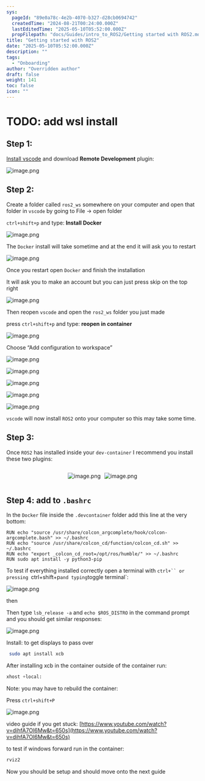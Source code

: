 ```yaml
---
sys:
  pageId: "89e0a78c-4e2b-4070-b327-d28cb0694742"
  createdTime: "2024-08-21T00:24:00.000Z"
  lastEditedTime: "2025-05-10T05:52:00.000Z"
  propFilepath: "docs/Guides/intro_to_ROS2/Getting started with ROS2.md"
title: "Getting started with ROS2"
date: "2025-05-10T05:52:00.000Z"
description: ""
tags:
  - "Onboarding"
author: "Overridden author"
draft: false
weight: 141
toc: false
icon: ""
---
```


# TODO: add wsl install

## Step 1:

[Install vscode](https://code.visualstudio.com/download) and download **Remote Development** plugin:

![image.png](https://prod-files-secure.s3.us-west-2.amazonaws.com/d518164a-d88e-44d1-a4ee-3adb3bd8bce0/efb52993-1881-4a40-b95e-6f020334f022/image.png?X-Amz-Algorithm=AWS4-HMAC-SHA256&X-Amz-Content-Sha256=UNSIGNED-PAYLOAD&X-Amz-Credential=ASIAZI2LB466QMUJ5EZ6%2F20250711%2Fus-west-2%2Fs3%2Faws4_request&X-Amz-Date=20250711T230915Z&X-Amz-Expires=3600&X-Amz-Security-Token=IQoJb3JpZ2luX2VjENb%2F%2F%2F%2F%2F%2F%2F%2F%2F%2FwEaCXVzLXdlc3QtMiJHMEUCIAUfVFwExV5I5bkpibd5dJAE09PqIRkE31gwN0C4QT8GAiEAuOzMaTB75BF%2BWrgDgDec89pvdqxBKL9Uf49WDs88TEoqiAQI3v%2F%2F%2F%2F%2F%2F%2F%2F%2F%2FARAAGgw2Mzc0MjMxODM4MDUiDDvjf%2BSUQnllc4dwyircA7X3EyajdYOlv6xVyPL4h2VAnPHdPSzQP4pZ1TPZEAnmH5jhgb6%2BhJm4eEdJA1GAdct%2Bzsen8wtdeOZzJhXCT3TnTOKMg7LVYiCuQEoa%2FprY6QxiafUOencFBv1FHTIPEPgdHG2R6lDSQr%2BbRESOZ2GPx1tYbN7Vd7KjAmBQLAFFhlN3z6iPya0X9uMidbg1qmdLGPqZDcg48ZDYtpeNxEOa5%2BqQzKU4Ousz6TyvYrYFX1hEg6AcIl4%2BSPzDCY8o0iUudXm%2BiGzz7cBA6nJoZxBesO8xre7pbtQKmE1cUIumEoy8tjGKFrlHqwgawFpR%2FDY82HU7pRxBqRYngqAQJibej5Pc%2BrUVlrCfyGat9tt%2BQ1g3PE6IBpN81C6EbdmncVQ1yfjXQKdyWUaj4HwpUJBKzeBZ5ih5Z761oWITOJAC%2F0ItPPUooRvRAxTYppwCekAyKZeaHm6BPqlx%2BSaZxp7WRdTKcLLH2dgr4PUxiPm8or3Ba34cnUC7Xfr2aqLs7xRD%2BrNmiUjSzOybDYCpzR1dYPBQ5wTq2d8EnXMvdDUGZBkD%2BO84VJZJvAp0k8uW3R4s%2BdwcbNo74Idro1mEjXCkpScG%2BX7z6lzlAtKiNh0tcpIODhVM9%2B6T2zxAMNWDxsMGOqUBw93HX8t06q1v18bbXHbwwCYKZyrG%2FKYmHwGM4aA95z63CCE1ZOPz%2FAknOCrmXtE7lD25erlyJIVptcyM2oWfUCM%2BmHiaqnQwoaWgRMILrQtoa78h2jjyC%2FfGl0pYlW%2Bfz673LB39ZMP%2BeX%2FjAvdCzXuZudBN5darsFPSDNTfCOioSGXLtqwCRxp2nNxO%2BdiVixF47alzBPiYN%2F6nHAvq65VMwvA3&X-Amz-Signature=5633ce28529ad6c9d3a0cd0df06e4fcd3952647ccb4280610a37978843e6133e&X-Amz-SignedHeaders=host&x-amz-checksum-mode=ENABLED&x-id=GetObject)

## Step 2:

Create a folder called `ros2_ws` somewhere on your computer and open that folder in `vscode` by going to File → open folder 

`ctrl+shift+p` and type: **Install Docker**

![image.png](https://prod-files-secure.s3.us-west-2.amazonaws.com/d518164a-d88e-44d1-a4ee-3adb3bd8bce0/2269dc0e-1cd5-47ff-bceb-c04ad9b2eab0/image.png?X-Amz-Algorithm=AWS4-HMAC-SHA256&X-Amz-Content-Sha256=UNSIGNED-PAYLOAD&X-Amz-Credential=ASIAZI2LB466QMUJ5EZ6%2F20250711%2Fus-west-2%2Fs3%2Faws4_request&X-Amz-Date=20250711T230915Z&X-Amz-Expires=3600&X-Amz-Security-Token=IQoJb3JpZ2luX2VjENb%2F%2F%2F%2F%2F%2F%2F%2F%2F%2FwEaCXVzLXdlc3QtMiJHMEUCIAUfVFwExV5I5bkpibd5dJAE09PqIRkE31gwN0C4QT8GAiEAuOzMaTB75BF%2BWrgDgDec89pvdqxBKL9Uf49WDs88TEoqiAQI3v%2F%2F%2F%2F%2F%2F%2F%2F%2F%2FARAAGgw2Mzc0MjMxODM4MDUiDDvjf%2BSUQnllc4dwyircA7X3EyajdYOlv6xVyPL4h2VAnPHdPSzQP4pZ1TPZEAnmH5jhgb6%2BhJm4eEdJA1GAdct%2Bzsen8wtdeOZzJhXCT3TnTOKMg7LVYiCuQEoa%2FprY6QxiafUOencFBv1FHTIPEPgdHG2R6lDSQr%2BbRESOZ2GPx1tYbN7Vd7KjAmBQLAFFhlN3z6iPya0X9uMidbg1qmdLGPqZDcg48ZDYtpeNxEOa5%2BqQzKU4Ousz6TyvYrYFX1hEg6AcIl4%2BSPzDCY8o0iUudXm%2BiGzz7cBA6nJoZxBesO8xre7pbtQKmE1cUIumEoy8tjGKFrlHqwgawFpR%2FDY82HU7pRxBqRYngqAQJibej5Pc%2BrUVlrCfyGat9tt%2BQ1g3PE6IBpN81C6EbdmncVQ1yfjXQKdyWUaj4HwpUJBKzeBZ5ih5Z761oWITOJAC%2F0ItPPUooRvRAxTYppwCekAyKZeaHm6BPqlx%2BSaZxp7WRdTKcLLH2dgr4PUxiPm8or3Ba34cnUC7Xfr2aqLs7xRD%2BrNmiUjSzOybDYCpzR1dYPBQ5wTq2d8EnXMvdDUGZBkD%2BO84VJZJvAp0k8uW3R4s%2BdwcbNo74Idro1mEjXCkpScG%2BX7z6lzlAtKiNh0tcpIODhVM9%2B6T2zxAMNWDxsMGOqUBw93HX8t06q1v18bbXHbwwCYKZyrG%2FKYmHwGM4aA95z63CCE1ZOPz%2FAknOCrmXtE7lD25erlyJIVptcyM2oWfUCM%2BmHiaqnQwoaWgRMILrQtoa78h2jjyC%2FfGl0pYlW%2Bfz673LB39ZMP%2BeX%2FjAvdCzXuZudBN5darsFPSDNTfCOioSGXLtqwCRxp2nNxO%2BdiVixF47alzBPiYN%2F6nHAvq65VMwvA3&X-Amz-Signature=36692c19ae1a3b15625679b0cfc2701f122e27f92f4f4dd2d649888eb8dc883a&X-Amz-SignedHeaders=host&x-amz-checksum-mode=ENABLED&x-id=GetObject)

The `Docker` install will take sometime and at the end it will ask you to restart

![image.png](https://prod-files-secure.s3.us-west-2.amazonaws.com/d518164a-d88e-44d1-a4ee-3adb3bd8bce0/ed233f78-be33-4b1f-b89c-9c346c0e961e/image.png?X-Amz-Algorithm=AWS4-HMAC-SHA256&X-Amz-Content-Sha256=UNSIGNED-PAYLOAD&X-Amz-Credential=ASIAZI2LB466QMUJ5EZ6%2F20250711%2Fus-west-2%2Fs3%2Faws4_request&X-Amz-Date=20250711T230915Z&X-Amz-Expires=3600&X-Amz-Security-Token=IQoJb3JpZ2luX2VjENb%2F%2F%2F%2F%2F%2F%2F%2F%2F%2FwEaCXVzLXdlc3QtMiJHMEUCIAUfVFwExV5I5bkpibd5dJAE09PqIRkE31gwN0C4QT8GAiEAuOzMaTB75BF%2BWrgDgDec89pvdqxBKL9Uf49WDs88TEoqiAQI3v%2F%2F%2F%2F%2F%2F%2F%2F%2F%2FARAAGgw2Mzc0MjMxODM4MDUiDDvjf%2BSUQnllc4dwyircA7X3EyajdYOlv6xVyPL4h2VAnPHdPSzQP4pZ1TPZEAnmH5jhgb6%2BhJm4eEdJA1GAdct%2Bzsen8wtdeOZzJhXCT3TnTOKMg7LVYiCuQEoa%2FprY6QxiafUOencFBv1FHTIPEPgdHG2R6lDSQr%2BbRESOZ2GPx1tYbN7Vd7KjAmBQLAFFhlN3z6iPya0X9uMidbg1qmdLGPqZDcg48ZDYtpeNxEOa5%2BqQzKU4Ousz6TyvYrYFX1hEg6AcIl4%2BSPzDCY8o0iUudXm%2BiGzz7cBA6nJoZxBesO8xre7pbtQKmE1cUIumEoy8tjGKFrlHqwgawFpR%2FDY82HU7pRxBqRYngqAQJibej5Pc%2BrUVlrCfyGat9tt%2BQ1g3PE6IBpN81C6EbdmncVQ1yfjXQKdyWUaj4HwpUJBKzeBZ5ih5Z761oWITOJAC%2F0ItPPUooRvRAxTYppwCekAyKZeaHm6BPqlx%2BSaZxp7WRdTKcLLH2dgr4PUxiPm8or3Ba34cnUC7Xfr2aqLs7xRD%2BrNmiUjSzOybDYCpzR1dYPBQ5wTq2d8EnXMvdDUGZBkD%2BO84VJZJvAp0k8uW3R4s%2BdwcbNo74Idro1mEjXCkpScG%2BX7z6lzlAtKiNh0tcpIODhVM9%2B6T2zxAMNWDxsMGOqUBw93HX8t06q1v18bbXHbwwCYKZyrG%2FKYmHwGM4aA95z63CCE1ZOPz%2FAknOCrmXtE7lD25erlyJIVptcyM2oWfUCM%2BmHiaqnQwoaWgRMILrQtoa78h2jjyC%2FfGl0pYlW%2Bfz673LB39ZMP%2BeX%2FjAvdCzXuZudBN5darsFPSDNTfCOioSGXLtqwCRxp2nNxO%2BdiVixF47alzBPiYN%2F6nHAvq65VMwvA3&X-Amz-Signature=6a11b486d3275080f1c91b2e81ac7473bee9570d173aec4fe461938db9bffeee&X-Amz-SignedHeaders=host&x-amz-checksum-mode=ENABLED&x-id=GetObject)

Once you restart open `Docker` and finish the installation

It will ask you to make an account but you can just press skip on the top right

![image.png](https://prod-files-secure.s3.us-west-2.amazonaws.com/d518164a-d88e-44d1-a4ee-3adb3bd8bce0/21010ad9-1659-4fd9-9f59-9932a09b2a3d/image.png?X-Amz-Algorithm=AWS4-HMAC-SHA256&X-Amz-Content-Sha256=UNSIGNED-PAYLOAD&X-Amz-Credential=ASIAZI2LB466QMUJ5EZ6%2F20250711%2Fus-west-2%2Fs3%2Faws4_request&X-Amz-Date=20250711T230915Z&X-Amz-Expires=3600&X-Amz-Security-Token=IQoJb3JpZ2luX2VjENb%2F%2F%2F%2F%2F%2F%2F%2F%2F%2FwEaCXVzLXdlc3QtMiJHMEUCIAUfVFwExV5I5bkpibd5dJAE09PqIRkE31gwN0C4QT8GAiEAuOzMaTB75BF%2BWrgDgDec89pvdqxBKL9Uf49WDs88TEoqiAQI3v%2F%2F%2F%2F%2F%2F%2F%2F%2F%2FARAAGgw2Mzc0MjMxODM4MDUiDDvjf%2BSUQnllc4dwyircA7X3EyajdYOlv6xVyPL4h2VAnPHdPSzQP4pZ1TPZEAnmH5jhgb6%2BhJm4eEdJA1GAdct%2Bzsen8wtdeOZzJhXCT3TnTOKMg7LVYiCuQEoa%2FprY6QxiafUOencFBv1FHTIPEPgdHG2R6lDSQr%2BbRESOZ2GPx1tYbN7Vd7KjAmBQLAFFhlN3z6iPya0X9uMidbg1qmdLGPqZDcg48ZDYtpeNxEOa5%2BqQzKU4Ousz6TyvYrYFX1hEg6AcIl4%2BSPzDCY8o0iUudXm%2BiGzz7cBA6nJoZxBesO8xre7pbtQKmE1cUIumEoy8tjGKFrlHqwgawFpR%2FDY82HU7pRxBqRYngqAQJibej5Pc%2BrUVlrCfyGat9tt%2BQ1g3PE6IBpN81C6EbdmncVQ1yfjXQKdyWUaj4HwpUJBKzeBZ5ih5Z761oWITOJAC%2F0ItPPUooRvRAxTYppwCekAyKZeaHm6BPqlx%2BSaZxp7WRdTKcLLH2dgr4PUxiPm8or3Ba34cnUC7Xfr2aqLs7xRD%2BrNmiUjSzOybDYCpzR1dYPBQ5wTq2d8EnXMvdDUGZBkD%2BO84VJZJvAp0k8uW3R4s%2BdwcbNo74Idro1mEjXCkpScG%2BX7z6lzlAtKiNh0tcpIODhVM9%2B6T2zxAMNWDxsMGOqUBw93HX8t06q1v18bbXHbwwCYKZyrG%2FKYmHwGM4aA95z63CCE1ZOPz%2FAknOCrmXtE7lD25erlyJIVptcyM2oWfUCM%2BmHiaqnQwoaWgRMILrQtoa78h2jjyC%2FfGl0pYlW%2Bfz673LB39ZMP%2BeX%2FjAvdCzXuZudBN5darsFPSDNTfCOioSGXLtqwCRxp2nNxO%2BdiVixF47alzBPiYN%2F6nHAvq65VMwvA3&X-Amz-Signature=c39e56bee7da92ff8677ae53b5b8c6224ca8c401db5beb8d1c26f3daec19dc4a&X-Amz-SignedHeaders=host&x-amz-checksum-mode=ENABLED&x-id=GetObject)

Then reopen `vscode` and open the `ros2_ws` folder you just made

press `ctrl+shift+p` and type: **reopen in container**

![image.png](https://prod-files-secure.s3.us-west-2.amazonaws.com/d518164a-d88e-44d1-a4ee-3adb3bd8bce0/4e93b8c2-41ad-488c-8095-c74205196118/image.png?X-Amz-Algorithm=AWS4-HMAC-SHA256&X-Amz-Content-Sha256=UNSIGNED-PAYLOAD&X-Amz-Credential=ASIAZI2LB466QMUJ5EZ6%2F20250711%2Fus-west-2%2Fs3%2Faws4_request&X-Amz-Date=20250711T230915Z&X-Amz-Expires=3600&X-Amz-Security-Token=IQoJb3JpZ2luX2VjENb%2F%2F%2F%2F%2F%2F%2F%2F%2F%2FwEaCXVzLXdlc3QtMiJHMEUCIAUfVFwExV5I5bkpibd5dJAE09PqIRkE31gwN0C4QT8GAiEAuOzMaTB75BF%2BWrgDgDec89pvdqxBKL9Uf49WDs88TEoqiAQI3v%2F%2F%2F%2F%2F%2F%2F%2F%2F%2FARAAGgw2Mzc0MjMxODM4MDUiDDvjf%2BSUQnllc4dwyircA7X3EyajdYOlv6xVyPL4h2VAnPHdPSzQP4pZ1TPZEAnmH5jhgb6%2BhJm4eEdJA1GAdct%2Bzsen8wtdeOZzJhXCT3TnTOKMg7LVYiCuQEoa%2FprY6QxiafUOencFBv1FHTIPEPgdHG2R6lDSQr%2BbRESOZ2GPx1tYbN7Vd7KjAmBQLAFFhlN3z6iPya0X9uMidbg1qmdLGPqZDcg48ZDYtpeNxEOa5%2BqQzKU4Ousz6TyvYrYFX1hEg6AcIl4%2BSPzDCY8o0iUudXm%2BiGzz7cBA6nJoZxBesO8xre7pbtQKmE1cUIumEoy8tjGKFrlHqwgawFpR%2FDY82HU7pRxBqRYngqAQJibej5Pc%2BrUVlrCfyGat9tt%2BQ1g3PE6IBpN81C6EbdmncVQ1yfjXQKdyWUaj4HwpUJBKzeBZ5ih5Z761oWITOJAC%2F0ItPPUooRvRAxTYppwCekAyKZeaHm6BPqlx%2BSaZxp7WRdTKcLLH2dgr4PUxiPm8or3Ba34cnUC7Xfr2aqLs7xRD%2BrNmiUjSzOybDYCpzR1dYPBQ5wTq2d8EnXMvdDUGZBkD%2BO84VJZJvAp0k8uW3R4s%2BdwcbNo74Idro1mEjXCkpScG%2BX7z6lzlAtKiNh0tcpIODhVM9%2B6T2zxAMNWDxsMGOqUBw93HX8t06q1v18bbXHbwwCYKZyrG%2FKYmHwGM4aA95z63CCE1ZOPz%2FAknOCrmXtE7lD25erlyJIVptcyM2oWfUCM%2BmHiaqnQwoaWgRMILrQtoa78h2jjyC%2FfGl0pYlW%2Bfz673LB39ZMP%2BeX%2FjAvdCzXuZudBN5darsFPSDNTfCOioSGXLtqwCRxp2nNxO%2BdiVixF47alzBPiYN%2F6nHAvq65VMwvA3&X-Amz-Signature=a8c738322031f231648943d1d161ed74a122bd90a0af272a82e12de4b051ccb3&X-Amz-SignedHeaders=host&x-amz-checksum-mode=ENABLED&x-id=GetObject)

Choose “Add configuration to workspace”

![image.png](https://prod-files-secure.s3.us-west-2.amazonaws.com/d518164a-d88e-44d1-a4ee-3adb3bd8bce0/9560b282-5060-4989-ba37-97e7b2c22476/image.png?X-Amz-Algorithm=AWS4-HMAC-SHA256&X-Amz-Content-Sha256=UNSIGNED-PAYLOAD&X-Amz-Credential=ASIAZI2LB466QMUJ5EZ6%2F20250711%2Fus-west-2%2Fs3%2Faws4_request&X-Amz-Date=20250711T230915Z&X-Amz-Expires=3600&X-Amz-Security-Token=IQoJb3JpZ2luX2VjENb%2F%2F%2F%2F%2F%2F%2F%2F%2F%2FwEaCXVzLXdlc3QtMiJHMEUCIAUfVFwExV5I5bkpibd5dJAE09PqIRkE31gwN0C4QT8GAiEAuOzMaTB75BF%2BWrgDgDec89pvdqxBKL9Uf49WDs88TEoqiAQI3v%2F%2F%2F%2F%2F%2F%2F%2F%2F%2FARAAGgw2Mzc0MjMxODM4MDUiDDvjf%2BSUQnllc4dwyircA7X3EyajdYOlv6xVyPL4h2VAnPHdPSzQP4pZ1TPZEAnmH5jhgb6%2BhJm4eEdJA1GAdct%2Bzsen8wtdeOZzJhXCT3TnTOKMg7LVYiCuQEoa%2FprY6QxiafUOencFBv1FHTIPEPgdHG2R6lDSQr%2BbRESOZ2GPx1tYbN7Vd7KjAmBQLAFFhlN3z6iPya0X9uMidbg1qmdLGPqZDcg48ZDYtpeNxEOa5%2BqQzKU4Ousz6TyvYrYFX1hEg6AcIl4%2BSPzDCY8o0iUudXm%2BiGzz7cBA6nJoZxBesO8xre7pbtQKmE1cUIumEoy8tjGKFrlHqwgawFpR%2FDY82HU7pRxBqRYngqAQJibej5Pc%2BrUVlrCfyGat9tt%2BQ1g3PE6IBpN81C6EbdmncVQ1yfjXQKdyWUaj4HwpUJBKzeBZ5ih5Z761oWITOJAC%2F0ItPPUooRvRAxTYppwCekAyKZeaHm6BPqlx%2BSaZxp7WRdTKcLLH2dgr4PUxiPm8or3Ba34cnUC7Xfr2aqLs7xRD%2BrNmiUjSzOybDYCpzR1dYPBQ5wTq2d8EnXMvdDUGZBkD%2BO84VJZJvAp0k8uW3R4s%2BdwcbNo74Idro1mEjXCkpScG%2BX7z6lzlAtKiNh0tcpIODhVM9%2B6T2zxAMNWDxsMGOqUBw93HX8t06q1v18bbXHbwwCYKZyrG%2FKYmHwGM4aA95z63CCE1ZOPz%2FAknOCrmXtE7lD25erlyJIVptcyM2oWfUCM%2BmHiaqnQwoaWgRMILrQtoa78h2jjyC%2FfGl0pYlW%2Bfz673LB39ZMP%2BeX%2FjAvdCzXuZudBN5darsFPSDNTfCOioSGXLtqwCRxp2nNxO%2BdiVixF47alzBPiYN%2F6nHAvq65VMwvA3&X-Amz-Signature=bb6f82ab4a51a03b1bdfe509db322230a9628048c411dea602c14569e7e5768d&X-Amz-SignedHeaders=host&x-amz-checksum-mode=ENABLED&x-id=GetObject)

![image.png](https://prod-files-secure.s3.us-west-2.amazonaws.com/d518164a-d88e-44d1-a4ee-3adb3bd8bce0/2ee63f81-886b-48e8-a553-dc6e5eac99e4/image.png?X-Amz-Algorithm=AWS4-HMAC-SHA256&X-Amz-Content-Sha256=UNSIGNED-PAYLOAD&X-Amz-Credential=ASIAZI2LB466QMUJ5EZ6%2F20250711%2Fus-west-2%2Fs3%2Faws4_request&X-Amz-Date=20250711T230915Z&X-Amz-Expires=3600&X-Amz-Security-Token=IQoJb3JpZ2luX2VjENb%2F%2F%2F%2F%2F%2F%2F%2F%2F%2FwEaCXVzLXdlc3QtMiJHMEUCIAUfVFwExV5I5bkpibd5dJAE09PqIRkE31gwN0C4QT8GAiEAuOzMaTB75BF%2BWrgDgDec89pvdqxBKL9Uf49WDs88TEoqiAQI3v%2F%2F%2F%2F%2F%2F%2F%2F%2F%2FARAAGgw2Mzc0MjMxODM4MDUiDDvjf%2BSUQnllc4dwyircA7X3EyajdYOlv6xVyPL4h2VAnPHdPSzQP4pZ1TPZEAnmH5jhgb6%2BhJm4eEdJA1GAdct%2Bzsen8wtdeOZzJhXCT3TnTOKMg7LVYiCuQEoa%2FprY6QxiafUOencFBv1FHTIPEPgdHG2R6lDSQr%2BbRESOZ2GPx1tYbN7Vd7KjAmBQLAFFhlN3z6iPya0X9uMidbg1qmdLGPqZDcg48ZDYtpeNxEOa5%2BqQzKU4Ousz6TyvYrYFX1hEg6AcIl4%2BSPzDCY8o0iUudXm%2BiGzz7cBA6nJoZxBesO8xre7pbtQKmE1cUIumEoy8tjGKFrlHqwgawFpR%2FDY82HU7pRxBqRYngqAQJibej5Pc%2BrUVlrCfyGat9tt%2BQ1g3PE6IBpN81C6EbdmncVQ1yfjXQKdyWUaj4HwpUJBKzeBZ5ih5Z761oWITOJAC%2F0ItPPUooRvRAxTYppwCekAyKZeaHm6BPqlx%2BSaZxp7WRdTKcLLH2dgr4PUxiPm8or3Ba34cnUC7Xfr2aqLs7xRD%2BrNmiUjSzOybDYCpzR1dYPBQ5wTq2d8EnXMvdDUGZBkD%2BO84VJZJvAp0k8uW3R4s%2BdwcbNo74Idro1mEjXCkpScG%2BX7z6lzlAtKiNh0tcpIODhVM9%2B6T2zxAMNWDxsMGOqUBw93HX8t06q1v18bbXHbwwCYKZyrG%2FKYmHwGM4aA95z63CCE1ZOPz%2FAknOCrmXtE7lD25erlyJIVptcyM2oWfUCM%2BmHiaqnQwoaWgRMILrQtoa78h2jjyC%2FfGl0pYlW%2Bfz673LB39ZMP%2BeX%2FjAvdCzXuZudBN5darsFPSDNTfCOioSGXLtqwCRxp2nNxO%2BdiVixF47alzBPiYN%2F6nHAvq65VMwvA3&X-Amz-Signature=58c1f5ad77f94b182cec783d2a794431d1839557a2503b00e90e9a15c406300a&X-Amz-SignedHeaders=host&x-amz-checksum-mode=ENABLED&x-id=GetObject)

![image.png](https://prod-files-secure.s3.us-west-2.amazonaws.com/d518164a-d88e-44d1-a4ee-3adb3bd8bce0/ae1580b2-b048-407e-aed9-b584224a7a04/image.png?X-Amz-Algorithm=AWS4-HMAC-SHA256&X-Amz-Content-Sha256=UNSIGNED-PAYLOAD&X-Amz-Credential=ASIAZI2LB466QMUJ5EZ6%2F20250711%2Fus-west-2%2Fs3%2Faws4_request&X-Amz-Date=20250711T230915Z&X-Amz-Expires=3600&X-Amz-Security-Token=IQoJb3JpZ2luX2VjENb%2F%2F%2F%2F%2F%2F%2F%2F%2F%2FwEaCXVzLXdlc3QtMiJHMEUCIAUfVFwExV5I5bkpibd5dJAE09PqIRkE31gwN0C4QT8GAiEAuOzMaTB75BF%2BWrgDgDec89pvdqxBKL9Uf49WDs88TEoqiAQI3v%2F%2F%2F%2F%2F%2F%2F%2F%2F%2FARAAGgw2Mzc0MjMxODM4MDUiDDvjf%2BSUQnllc4dwyircA7X3EyajdYOlv6xVyPL4h2VAnPHdPSzQP4pZ1TPZEAnmH5jhgb6%2BhJm4eEdJA1GAdct%2Bzsen8wtdeOZzJhXCT3TnTOKMg7LVYiCuQEoa%2FprY6QxiafUOencFBv1FHTIPEPgdHG2R6lDSQr%2BbRESOZ2GPx1tYbN7Vd7KjAmBQLAFFhlN3z6iPya0X9uMidbg1qmdLGPqZDcg48ZDYtpeNxEOa5%2BqQzKU4Ousz6TyvYrYFX1hEg6AcIl4%2BSPzDCY8o0iUudXm%2BiGzz7cBA6nJoZxBesO8xre7pbtQKmE1cUIumEoy8tjGKFrlHqwgawFpR%2FDY82HU7pRxBqRYngqAQJibej5Pc%2BrUVlrCfyGat9tt%2BQ1g3PE6IBpN81C6EbdmncVQ1yfjXQKdyWUaj4HwpUJBKzeBZ5ih5Z761oWITOJAC%2F0ItPPUooRvRAxTYppwCekAyKZeaHm6BPqlx%2BSaZxp7WRdTKcLLH2dgr4PUxiPm8or3Ba34cnUC7Xfr2aqLs7xRD%2BrNmiUjSzOybDYCpzR1dYPBQ5wTq2d8EnXMvdDUGZBkD%2BO84VJZJvAp0k8uW3R4s%2BdwcbNo74Idro1mEjXCkpScG%2BX7z6lzlAtKiNh0tcpIODhVM9%2B6T2zxAMNWDxsMGOqUBw93HX8t06q1v18bbXHbwwCYKZyrG%2FKYmHwGM4aA95z63CCE1ZOPz%2FAknOCrmXtE7lD25erlyJIVptcyM2oWfUCM%2BmHiaqnQwoaWgRMILrQtoa78h2jjyC%2FfGl0pYlW%2Bfz673LB39ZMP%2BeX%2FjAvdCzXuZudBN5darsFPSDNTfCOioSGXLtqwCRxp2nNxO%2BdiVixF47alzBPiYN%2F6nHAvq65VMwvA3&X-Amz-Signature=d48d7b50cb652eb0c4f1d6f5300023f78376d68d5a6f22990f3055a60075c1d8&X-Amz-SignedHeaders=host&x-amz-checksum-mode=ENABLED&x-id=GetObject)

![image.png](https://prod-files-secure.s3.us-west-2.amazonaws.com/d518164a-d88e-44d1-a4ee-3adb3bd8bce0/53255b28-f75e-430f-b9e3-c0ac8577e42b/image.png?X-Amz-Algorithm=AWS4-HMAC-SHA256&X-Amz-Content-Sha256=UNSIGNED-PAYLOAD&X-Amz-Credential=ASIAZI2LB466QMUJ5EZ6%2F20250711%2Fus-west-2%2Fs3%2Faws4_request&X-Amz-Date=20250711T230915Z&X-Amz-Expires=3600&X-Amz-Security-Token=IQoJb3JpZ2luX2VjENb%2F%2F%2F%2F%2F%2F%2F%2F%2F%2FwEaCXVzLXdlc3QtMiJHMEUCIAUfVFwExV5I5bkpibd5dJAE09PqIRkE31gwN0C4QT8GAiEAuOzMaTB75BF%2BWrgDgDec89pvdqxBKL9Uf49WDs88TEoqiAQI3v%2F%2F%2F%2F%2F%2F%2F%2F%2F%2FARAAGgw2Mzc0MjMxODM4MDUiDDvjf%2BSUQnllc4dwyircA7X3EyajdYOlv6xVyPL4h2VAnPHdPSzQP4pZ1TPZEAnmH5jhgb6%2BhJm4eEdJA1GAdct%2Bzsen8wtdeOZzJhXCT3TnTOKMg7LVYiCuQEoa%2FprY6QxiafUOencFBv1FHTIPEPgdHG2R6lDSQr%2BbRESOZ2GPx1tYbN7Vd7KjAmBQLAFFhlN3z6iPya0X9uMidbg1qmdLGPqZDcg48ZDYtpeNxEOa5%2BqQzKU4Ousz6TyvYrYFX1hEg6AcIl4%2BSPzDCY8o0iUudXm%2BiGzz7cBA6nJoZxBesO8xre7pbtQKmE1cUIumEoy8tjGKFrlHqwgawFpR%2FDY82HU7pRxBqRYngqAQJibej5Pc%2BrUVlrCfyGat9tt%2BQ1g3PE6IBpN81C6EbdmncVQ1yfjXQKdyWUaj4HwpUJBKzeBZ5ih5Z761oWITOJAC%2F0ItPPUooRvRAxTYppwCekAyKZeaHm6BPqlx%2BSaZxp7WRdTKcLLH2dgr4PUxiPm8or3Ba34cnUC7Xfr2aqLs7xRD%2BrNmiUjSzOybDYCpzR1dYPBQ5wTq2d8EnXMvdDUGZBkD%2BO84VJZJvAp0k8uW3R4s%2BdwcbNo74Idro1mEjXCkpScG%2BX7z6lzlAtKiNh0tcpIODhVM9%2B6T2zxAMNWDxsMGOqUBw93HX8t06q1v18bbXHbwwCYKZyrG%2FKYmHwGM4aA95z63CCE1ZOPz%2FAknOCrmXtE7lD25erlyJIVptcyM2oWfUCM%2BmHiaqnQwoaWgRMILrQtoa78h2jjyC%2FfGl0pYlW%2Bfz673LB39ZMP%2BeX%2FjAvdCzXuZudBN5darsFPSDNTfCOioSGXLtqwCRxp2nNxO%2BdiVixF47alzBPiYN%2F6nHAvq65VMwvA3&X-Amz-Signature=8a3270648ff87d4587228a77b407e23f036f55e53f6c81fe7a9f7f2daa2a32c1&X-Amz-SignedHeaders=host&x-amz-checksum-mode=ENABLED&x-id=GetObject)

![image.png](https://prod-files-secure.s3.us-west-2.amazonaws.com/d518164a-d88e-44d1-a4ee-3adb3bd8bce0/7c562767-5af9-4ffb-97d1-327bcdf4ee00/image.png?X-Amz-Algorithm=AWS4-HMAC-SHA256&X-Amz-Content-Sha256=UNSIGNED-PAYLOAD&X-Amz-Credential=ASIAZI2LB466QMUJ5EZ6%2F20250711%2Fus-west-2%2Fs3%2Faws4_request&X-Amz-Date=20250711T230915Z&X-Amz-Expires=3600&X-Amz-Security-Token=IQoJb3JpZ2luX2VjENb%2F%2F%2F%2F%2F%2F%2F%2F%2F%2FwEaCXVzLXdlc3QtMiJHMEUCIAUfVFwExV5I5bkpibd5dJAE09PqIRkE31gwN0C4QT8GAiEAuOzMaTB75BF%2BWrgDgDec89pvdqxBKL9Uf49WDs88TEoqiAQI3v%2F%2F%2F%2F%2F%2F%2F%2F%2F%2FARAAGgw2Mzc0MjMxODM4MDUiDDvjf%2BSUQnllc4dwyircA7X3EyajdYOlv6xVyPL4h2VAnPHdPSzQP4pZ1TPZEAnmH5jhgb6%2BhJm4eEdJA1GAdct%2Bzsen8wtdeOZzJhXCT3TnTOKMg7LVYiCuQEoa%2FprY6QxiafUOencFBv1FHTIPEPgdHG2R6lDSQr%2BbRESOZ2GPx1tYbN7Vd7KjAmBQLAFFhlN3z6iPya0X9uMidbg1qmdLGPqZDcg48ZDYtpeNxEOa5%2BqQzKU4Ousz6TyvYrYFX1hEg6AcIl4%2BSPzDCY8o0iUudXm%2BiGzz7cBA6nJoZxBesO8xre7pbtQKmE1cUIumEoy8tjGKFrlHqwgawFpR%2FDY82HU7pRxBqRYngqAQJibej5Pc%2BrUVlrCfyGat9tt%2BQ1g3PE6IBpN81C6EbdmncVQ1yfjXQKdyWUaj4HwpUJBKzeBZ5ih5Z761oWITOJAC%2F0ItPPUooRvRAxTYppwCekAyKZeaHm6BPqlx%2BSaZxp7WRdTKcLLH2dgr4PUxiPm8or3Ba34cnUC7Xfr2aqLs7xRD%2BrNmiUjSzOybDYCpzR1dYPBQ5wTq2d8EnXMvdDUGZBkD%2BO84VJZJvAp0k8uW3R4s%2BdwcbNo74Idro1mEjXCkpScG%2BX7z6lzlAtKiNh0tcpIODhVM9%2B6T2zxAMNWDxsMGOqUBw93HX8t06q1v18bbXHbwwCYKZyrG%2FKYmHwGM4aA95z63CCE1ZOPz%2FAknOCrmXtE7lD25erlyJIVptcyM2oWfUCM%2BmHiaqnQwoaWgRMILrQtoa78h2jjyC%2FfGl0pYlW%2Bfz673LB39ZMP%2BeX%2FjAvdCzXuZudBN5darsFPSDNTfCOioSGXLtqwCRxp2nNxO%2BdiVixF47alzBPiYN%2F6nHAvq65VMwvA3&X-Amz-Signature=007b0eff70e3cc2f7ecbf21fdce16015502cbd5001bf68873fcf8012a087ab7c&X-Amz-SignedHeaders=host&x-amz-checksum-mode=ENABLED&x-id=GetObject)

`vscode` will now install `ROS2` onto your computer so this may take some time.

## Step 3:

Once `ROS2` has installed inside your `dev-container` I recommend you install these two plugins:

<div style="display: flex;flex-direction: row; column-gap:10px; max-width: 630px;justify-content: center;">
<div>

![image.png](https://prod-files-secure.s3.us-west-2.amazonaws.com/d518164a-d88e-44d1-a4ee-3adb3bd8bce0/3fc3d550-5a54-4ba1-ba6b-faa01cdb7369/image.png?X-Amz-Algorithm=AWS4-HMAC-SHA256&X-Amz-Content-Sha256=UNSIGNED-PAYLOAD&X-Amz-Credential=ASIAZI2LB466VKJQU5S5%2F20250711%2Fus-west-2%2Fs3%2Faws4_request&X-Amz-Date=20250711T230917Z&X-Amz-Expires=3600&X-Amz-Security-Token=IQoJb3JpZ2luX2VjENb%2F%2F%2F%2F%2F%2F%2F%2F%2F%2FwEaCXVzLXdlc3QtMiJGMEQCIA3TwtyG7au1gaevcrY76p%2FelE8Tth02BIbjO0b54k10AiA9fjOmK92TQhMI1MxHEoLlUsX41Gf92gVO7rIPr%2BNI6SqIBAjf%2F%2F%2F%2F%2F%2F%2F%2F%2F%2F8BEAAaDDYzNzQyMzE4MzgwNSIMvfN8WgCL1Z9vmtNrKtwDARViIUh9CE52pFCym8riV1c%2FORNiBbMUNsfl6N6WrVymbE3%2Fq6q4mRfRxuDaOhqSRbC9Q3TLfq917MI45l6Clzso%2BYvV0g7q941zPZgZAaSpPCCH2ADzI%2BjCy0FQw3a1uvxTZBmD%2BTfPedKexAFSlh7A%2BnOXQ7CE3s%2B%2BC95R4bkm47PdtMKhyBcTv8avRvVWhdWcVgfSbrY2aW7qO322boAZ2s6XVSxI7Ff9513eGs07YSBu4tPzXR0YL4fDo0Xa1a2mIQmtgBwAs%2BZ5AlSrzvqV55IXk7h10iZNOhq3exM7EChvTp4LMEbDjEi%2BTeunbaUZawXPv7H0Q0wM5n6QnJ30MqqfT6CekZiSfN33a7PQrnPEqiD8nqi3MdLvpp8Wes5IPP%2Bb0H0sx80QOmekMwePFFdCn14TvQ3GaELOknNzqETnfa0053c84IJp1bgDrOeIQMdHvJFGUxLUkahsvTPVGn91BFUB4yOkExqhMRUrycNKKuXErQzSILFSJrX5XAODslYhDmLqU6WR85tlczAZor0gQixnlekY5hDeUOvbOz3fzxEqGEXHJAnbc4smita%2FSIgzaGS4zHmJ8GwAtTrliwwGS3G5MHMW6To0GsA0PrwZ6da7jtWo%2FMIw9oPGwwY6pgHvADwvovz5x1Qrb672fblCz5Lmd3m08605C4Sp8LEOFtRC%2BjtnHtN5mtMshR5r7SD5DaniBy%2FEIS7VGoE7nX06xsX5s5TrXTecjtd2wg%2BJMS7mkqWYiu6GcfWJM9n8lsZCX36mBLHJqtJNdpioKkDqzOxgPq2M2EBH4Zd5cjQziNPGGLgcrlmjKVohSOjwM5QUO0THqYvD51vdKK79aIEvIOdYv4yi&X-Amz-Signature=ea68a726ce11fe34cad51605301a14a30da7f4d4f4ef56b8c1acc0fb67ca4bbd&X-Amz-SignedHeaders=host&x-amz-checksum-mode=ENABLED&x-id=GetObject)

</div>
<div>

![image.png](https://prod-files-secure.s3.us-west-2.amazonaws.com/d518164a-d88e-44d1-a4ee-3adb3bd8bce0/d994cc66-13c2-4093-a5a3-f84cf4601a82/image.png?X-Amz-Algorithm=AWS4-HMAC-SHA256&X-Amz-Content-Sha256=UNSIGNED-PAYLOAD&X-Amz-Credential=ASIAZI2LB4663GUBDMN5%2F20250711%2Fus-west-2%2Fs3%2Faws4_request&X-Amz-Date=20250711T230917Z&X-Amz-Expires=3600&X-Amz-Security-Token=IQoJb3JpZ2luX2VjENb%2F%2F%2F%2F%2F%2F%2F%2F%2F%2FwEaCXVzLXdlc3QtMiJHMEUCIC7h%2F2a3T33GF6EoT6J3e4V4YLBnzRgRsRDNBEicTxA9AiEAuBxAIjCmSJwUfRSLGus%2BZhllDdLK70P53NuXIktpbZIqiAQI3%2F%2F%2F%2F%2F%2F%2F%2F%2F%2F%2FARAAGgw2Mzc0MjMxODM4MDUiDFO9X7K8OlkiqhEGvCrcA5DidSwAvqJRqMd3%2F9GWG5jEXQsEACjNLsx0rRnZlhCuhNA36SyfrPz%2BT5DaiTyXwfVgk2KO4e628ab%2BTCz7NGswnH0chyBy7da7zpkwgu9Yypmq1YKVx1rwbgBMwOHxgDXFaXG6p03ThMHNaLDXJAzU7feVJRz2cy5de3HdGSzuIL0HLFeuN8pT2ag5xbl2hgggaMHpp5zRMnK9sShiV0uL02cDhRMoW%2BFpR6LR2s6QNriVgRXhOK68Vy4LBpA1IFmn9CEjP3qYlR%2FXTa8WQkwGpb5T4zGPoSqG8bRmHjPXb5x7jry%2BpPD1sXdtaOlft1i0ayloWyDmpRuJ856bUyU1EJ%2BTqfMACh7JdnLZczJk00ajV7zjqzpt2lKQWtL6Lk0cZF9TokFMJbsTDZ2KtemQD23GviNB6YjodMaej9dYtl%2FBI7I4lnBydldnyJWdo%2B7jlsDSiWUSbO3HfOWFfF78FA3DnIqDJJRXfrbXm7UMGsTxcfPBgrSJ3IW9MVkt4g%2F31qbX46viq4eWMJbDXAmjVvF8CLQ52b06r38CWjq%2BgaYz%2BqUUhWz8I%2BYO0Uqf1XxNuvLLV6eIciwksFAEmA46qXiikNt9UCiK5qUbj%2FBsuwO3ok32P%2BwqUzRBMJKExsMGOqUBGmNsGI%2BtnvEzQVH2es6%2BJKFmL6yafgUfmeREh7YBvmzcJ4l0BKkJwKQof8Bg8Jslh6H7DsYudvdBBSi6VXduZXOhunoNa87VnrE73tRpOPt%2BIRmncUehmkrEgW%2BgQK2yaRQwRidzjA84YEDdjggurJFR25Ikky3o6Xz9YRnTwcP%2Fkd5GVBe5WdCL5zFNo%2B5emdpGM1UGHm4gPpU6UMPKRbRCsXSn&X-Amz-Signature=efafbb359af8a30587f9c309f239ad8700ea80a665d08fec669ea38dcaf85006&X-Amz-SignedHeaders=host&x-amz-checksum-mode=ENABLED&x-id=GetObject)

</div>
</div>

## Step 4: add to `.bashrc`

In the `Docker` file inside the `.devcontainer` folder add this line at the very bottom: 

```docker
RUN echo "source /usr/share/colcon_argcomplete/hook/colcon-argcomplete.bash" >> ~/.bashrc
RUN echo "source /usr/share/colcon_cd/function/colcon_cd.sh" >> ~/.bashrc
RUN echo "export _colcon_cd_root=/opt/ros/humble/" >> ~/.bashrc
RUN sudo apt install -y python3-pip 
```

To test if everything installed correctly open a terminal with `ctrl+`` or pressing `ctrl+shift+p` and typing `toggle terminal`:

![image.png](https://prod-files-secure.s3.us-west-2.amazonaws.com/d518164a-d88e-44d1-a4ee-3adb3bd8bce0/6a4943d8-b04e-4c02-9a58-775f3384d1a5/image.png?X-Amz-Algorithm=AWS4-HMAC-SHA256&X-Amz-Content-Sha256=UNSIGNED-PAYLOAD&X-Amz-Credential=ASIAZI2LB466QMUJ5EZ6%2F20250711%2Fus-west-2%2Fs3%2Faws4_request&X-Amz-Date=20250711T230915Z&X-Amz-Expires=3600&X-Amz-Security-Token=IQoJb3JpZ2luX2VjENb%2F%2F%2F%2F%2F%2F%2F%2F%2F%2FwEaCXVzLXdlc3QtMiJHMEUCIAUfVFwExV5I5bkpibd5dJAE09PqIRkE31gwN0C4QT8GAiEAuOzMaTB75BF%2BWrgDgDec89pvdqxBKL9Uf49WDs88TEoqiAQI3v%2F%2F%2F%2F%2F%2F%2F%2F%2F%2FARAAGgw2Mzc0MjMxODM4MDUiDDvjf%2BSUQnllc4dwyircA7X3EyajdYOlv6xVyPL4h2VAnPHdPSzQP4pZ1TPZEAnmH5jhgb6%2BhJm4eEdJA1GAdct%2Bzsen8wtdeOZzJhXCT3TnTOKMg7LVYiCuQEoa%2FprY6QxiafUOencFBv1FHTIPEPgdHG2R6lDSQr%2BbRESOZ2GPx1tYbN7Vd7KjAmBQLAFFhlN3z6iPya0X9uMidbg1qmdLGPqZDcg48ZDYtpeNxEOa5%2BqQzKU4Ousz6TyvYrYFX1hEg6AcIl4%2BSPzDCY8o0iUudXm%2BiGzz7cBA6nJoZxBesO8xre7pbtQKmE1cUIumEoy8tjGKFrlHqwgawFpR%2FDY82HU7pRxBqRYngqAQJibej5Pc%2BrUVlrCfyGat9tt%2BQ1g3PE6IBpN81C6EbdmncVQ1yfjXQKdyWUaj4HwpUJBKzeBZ5ih5Z761oWITOJAC%2F0ItPPUooRvRAxTYppwCekAyKZeaHm6BPqlx%2BSaZxp7WRdTKcLLH2dgr4PUxiPm8or3Ba34cnUC7Xfr2aqLs7xRD%2BrNmiUjSzOybDYCpzR1dYPBQ5wTq2d8EnXMvdDUGZBkD%2BO84VJZJvAp0k8uW3R4s%2BdwcbNo74Idro1mEjXCkpScG%2BX7z6lzlAtKiNh0tcpIODhVM9%2B6T2zxAMNWDxsMGOqUBw93HX8t06q1v18bbXHbwwCYKZyrG%2FKYmHwGM4aA95z63CCE1ZOPz%2FAknOCrmXtE7lD25erlyJIVptcyM2oWfUCM%2BmHiaqnQwoaWgRMILrQtoa78h2jjyC%2FfGl0pYlW%2Bfz673LB39ZMP%2BeX%2FjAvdCzXuZudBN5darsFPSDNTfCOioSGXLtqwCRxp2nNxO%2BdiVixF47alzBPiYN%2F6nHAvq65VMwvA3&X-Amz-Signature=b8338d231478a48b1390084196201d767ed9a87a47cfeee4a7c5df5706742316&X-Amz-SignedHeaders=host&x-amz-checksum-mode=ENABLED&x-id=GetObject)

then 

Then type `lsb_release -a` and `echo $ROS_DISTRO` in the command prompt and you should get similar responses:

![image.png](https://prod-files-secure.s3.us-west-2.amazonaws.com/d518164a-d88e-44d1-a4ee-3adb3bd8bce0/3e635dec-a805-4e85-8b9e-d000e5b71a4e/image.png?X-Amz-Algorithm=AWS4-HMAC-SHA256&X-Amz-Content-Sha256=UNSIGNED-PAYLOAD&X-Amz-Credential=ASIAZI2LB466QMUJ5EZ6%2F20250711%2Fus-west-2%2Fs3%2Faws4_request&X-Amz-Date=20250711T230915Z&X-Amz-Expires=3600&X-Amz-Security-Token=IQoJb3JpZ2luX2VjENb%2F%2F%2F%2F%2F%2F%2F%2F%2F%2FwEaCXVzLXdlc3QtMiJHMEUCIAUfVFwExV5I5bkpibd5dJAE09PqIRkE31gwN0C4QT8GAiEAuOzMaTB75BF%2BWrgDgDec89pvdqxBKL9Uf49WDs88TEoqiAQI3v%2F%2F%2F%2F%2F%2F%2F%2F%2F%2FARAAGgw2Mzc0MjMxODM4MDUiDDvjf%2BSUQnllc4dwyircA7X3EyajdYOlv6xVyPL4h2VAnPHdPSzQP4pZ1TPZEAnmH5jhgb6%2BhJm4eEdJA1GAdct%2Bzsen8wtdeOZzJhXCT3TnTOKMg7LVYiCuQEoa%2FprY6QxiafUOencFBv1FHTIPEPgdHG2R6lDSQr%2BbRESOZ2GPx1tYbN7Vd7KjAmBQLAFFhlN3z6iPya0X9uMidbg1qmdLGPqZDcg48ZDYtpeNxEOa5%2BqQzKU4Ousz6TyvYrYFX1hEg6AcIl4%2BSPzDCY8o0iUudXm%2BiGzz7cBA6nJoZxBesO8xre7pbtQKmE1cUIumEoy8tjGKFrlHqwgawFpR%2FDY82HU7pRxBqRYngqAQJibej5Pc%2BrUVlrCfyGat9tt%2BQ1g3PE6IBpN81C6EbdmncVQ1yfjXQKdyWUaj4HwpUJBKzeBZ5ih5Z761oWITOJAC%2F0ItPPUooRvRAxTYppwCekAyKZeaHm6BPqlx%2BSaZxp7WRdTKcLLH2dgr4PUxiPm8or3Ba34cnUC7Xfr2aqLs7xRD%2BrNmiUjSzOybDYCpzR1dYPBQ5wTq2d8EnXMvdDUGZBkD%2BO84VJZJvAp0k8uW3R4s%2BdwcbNo74Idro1mEjXCkpScG%2BX7z6lzlAtKiNh0tcpIODhVM9%2B6T2zxAMNWDxsMGOqUBw93HX8t06q1v18bbXHbwwCYKZyrG%2FKYmHwGM4aA95z63CCE1ZOPz%2FAknOCrmXtE7lD25erlyJIVptcyM2oWfUCM%2BmHiaqnQwoaWgRMILrQtoa78h2jjyC%2FfGl0pYlW%2Bfz673LB39ZMP%2BeX%2FjAvdCzXuZudBN5darsFPSDNTfCOioSGXLtqwCRxp2nNxO%2BdiVixF47alzBPiYN%2F6nHAvq65VMwvA3&X-Amz-Signature=fbbb935bbbb16720c27e8069957fbcb8a628210351ae08896f78fddfb0a357d9&X-Amz-SignedHeaders=host&x-amz-checksum-mode=ENABLED&x-id=GetObject)

Install:  to get displays to pass over

```bash
 sudo apt install xcb
```

After installing xcb in the container outside of the container run:

```python
xhost +local:
```

Note: you may have to rebuild the container:

Press `ctrl+shift+P`

![image.png](https://prod-files-secure.s3.us-west-2.amazonaws.com/d518164a-d88e-44d1-a4ee-3adb3bd8bce0/6c2be660-2618-4c38-9c26-53554f7a0b7b/image.png?X-Amz-Algorithm=AWS4-HMAC-SHA256&X-Amz-Content-Sha256=UNSIGNED-PAYLOAD&X-Amz-Credential=ASIAZI2LB466QMUJ5EZ6%2F20250711%2Fus-west-2%2Fs3%2Faws4_request&X-Amz-Date=20250711T230915Z&X-Amz-Expires=3600&X-Amz-Security-Token=IQoJb3JpZ2luX2VjENb%2F%2F%2F%2F%2F%2F%2F%2F%2F%2FwEaCXVzLXdlc3QtMiJHMEUCIAUfVFwExV5I5bkpibd5dJAE09PqIRkE31gwN0C4QT8GAiEAuOzMaTB75BF%2BWrgDgDec89pvdqxBKL9Uf49WDs88TEoqiAQI3v%2F%2F%2F%2F%2F%2F%2F%2F%2F%2FARAAGgw2Mzc0MjMxODM4MDUiDDvjf%2BSUQnllc4dwyircA7X3EyajdYOlv6xVyPL4h2VAnPHdPSzQP4pZ1TPZEAnmH5jhgb6%2BhJm4eEdJA1GAdct%2Bzsen8wtdeOZzJhXCT3TnTOKMg7LVYiCuQEoa%2FprY6QxiafUOencFBv1FHTIPEPgdHG2R6lDSQr%2BbRESOZ2GPx1tYbN7Vd7KjAmBQLAFFhlN3z6iPya0X9uMidbg1qmdLGPqZDcg48ZDYtpeNxEOa5%2BqQzKU4Ousz6TyvYrYFX1hEg6AcIl4%2BSPzDCY8o0iUudXm%2BiGzz7cBA6nJoZxBesO8xre7pbtQKmE1cUIumEoy8tjGKFrlHqwgawFpR%2FDY82HU7pRxBqRYngqAQJibej5Pc%2BrUVlrCfyGat9tt%2BQ1g3PE6IBpN81C6EbdmncVQ1yfjXQKdyWUaj4HwpUJBKzeBZ5ih5Z761oWITOJAC%2F0ItPPUooRvRAxTYppwCekAyKZeaHm6BPqlx%2BSaZxp7WRdTKcLLH2dgr4PUxiPm8or3Ba34cnUC7Xfr2aqLs7xRD%2BrNmiUjSzOybDYCpzR1dYPBQ5wTq2d8EnXMvdDUGZBkD%2BO84VJZJvAp0k8uW3R4s%2BdwcbNo74Idro1mEjXCkpScG%2BX7z6lzlAtKiNh0tcpIODhVM9%2B6T2zxAMNWDxsMGOqUBw93HX8t06q1v18bbXHbwwCYKZyrG%2FKYmHwGM4aA95z63CCE1ZOPz%2FAknOCrmXtE7lD25erlyJIVptcyM2oWfUCM%2BmHiaqnQwoaWgRMILrQtoa78h2jjyC%2FfGl0pYlW%2Bfz673LB39ZMP%2BeX%2FjAvdCzXuZudBN5darsFPSDNTfCOioSGXLtqwCRxp2nNxO%2BdiVixF47alzBPiYN%2F6nHAvq65VMwvA3&X-Amz-Signature=fa060cc5bbcf8e389f4a19c0660665430bf3f92ea1619b22336d803352e8bb29&X-Amz-SignedHeaders=host&x-amz-checksum-mode=ENABLED&x-id=GetObject)

video guide if you get stuck: [https://www.youtube.com/watch?v=dihfA7Ol6Mw&t=650s](https://www.youtube.com/watch?v=dihfA7Ol6Mw&t=650s)

to test if windows forward run in the container:

```bash
rviz2
```

Now you should be setup and should move onto the next guide 
